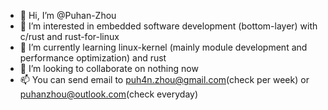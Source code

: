 - 👋 Hi, I’m @Puhan-Zhou
- 👀 I’m interested in embedded software development (bottom-layer) with c/rust and rust-for-linux
- 🌱 I’m currently learning linux-kernel (mainly module development and performance optimization) and rust
- 💞️ I’m looking to collaborate on nothing now
- 📫 You can send email to puh4n.zhou@gmail.com(check per week) or puhanzhou@outlook.com(check everyday)

<!---
Puhan-Zhou/Puhan-Zhou is a ✨ special ✨ repository because its `README.md` (this file) appears on your GitHub profile.
You can click the Preview link to take a look at your changes.
--->
